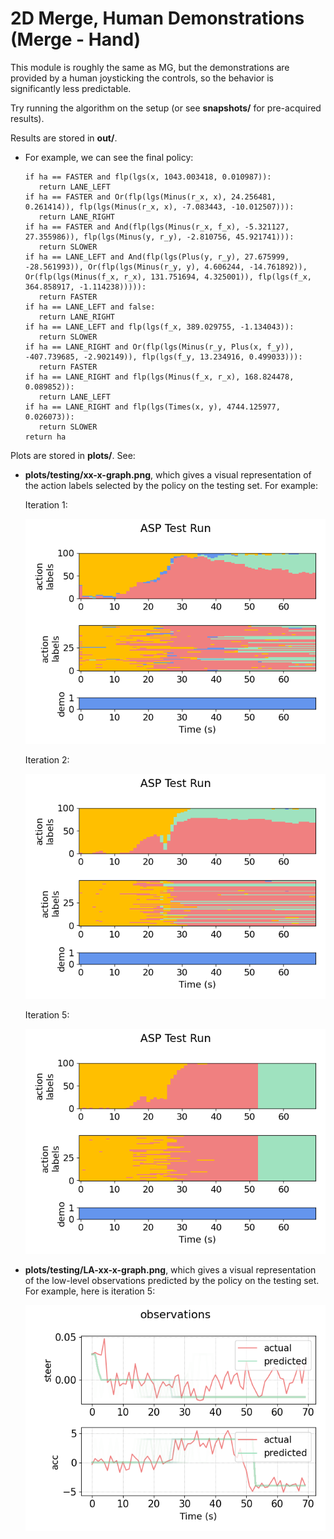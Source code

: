 # 2D Merge, Human Demonstrations (Merge - Hand)
This module is roughly the same as MG, but the demonstrations are provided by a human joysticking the controls, so the behavior is significantly less predictable.

Try running the algorithm on the setup (or see **snapshots/** for pre-acquired results).

Results are stored in **out/**. 
- For example, we can see the final policy:
    ```
   if ha == FASTER and flp(lgs(x, 1043.003418, 0.010987)):
       return LANE_LEFT
   if ha == FASTER and Or(flp(lgs(Minus(r_x, x), 24.256481, 0.261414)), flp(lgs(Minus(r_x, x), -7.083443, -10.012507))):
       return LANE_RIGHT
   if ha == FASTER and And(flp(lgs(Minus(r_x, f_x), -5.321127, 27.355986)), flp(lgs(Minus(y, r_y), -2.810756, 45.921741))):
       return SLOWER
   if ha == LANE_LEFT and And(flp(lgs(Plus(y, r_y), 27.675999, -28.561993)), Or(flp(lgs(Minus(r_y, y), 4.606244, -14.761892)), Or(flp(lgs(Minus(f_x, r_x), 131.751694, 4.325001)), flp(lgs(f_x, 364.858917, -1.114238))))):
       return FASTER
   if ha == LANE_LEFT and false:
       return LANE_RIGHT
   if ha == LANE_LEFT and flp(lgs(f_x, 389.029755, -1.134043)):
       return SLOWER
   if ha == LANE_RIGHT and Or(flp(lgs(Minus(r_y, Plus(x, f_y)), -407.739685, -2.902149)), flp(lgs(f_y, 13.234916, 0.499033))):
       return FASTER
   if ha == LANE_RIGHT and flp(lgs(Minus(f_x, r_x), 168.824478, 0.089852)):
       return LANE_LEFT
   if ha == LANE_RIGHT and flp(lgs(Times(x, y), 4744.125977, 0.026073)):
       return SLOWER
   return ha
    ```

Plots are stored in **plots/**. See:
- **plots/testing/xx-x-graph.png**, which gives a visual representation of the action labels selected by the policy on the testing set. For example:

    Iteration 1:

    ![](../../2D-merge-manual/snapshots/example_snapshot/plots/1-2-graph.png)

    Iteration 2:

    ![](../../2D-merge-manual/snapshots/example_snapshot/plots/2-2-graph.png)

    Iteration 5:

    ![](../../2D-merge-manual/snapshots/example_snapshot/plots/5-2-graph.png)
    
- **plots/testing/LA-xx-x-graph.png**, which gives a visual representation of the low-level observations predicted by the policy on the testing set. For example, here is iteration 5:

    ![](../../2D-merge-manual/snapshots/example_snapshot/plots/LA-5-2-graph.png)
